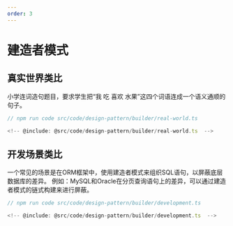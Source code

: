 ```yaml
---
order: 3
---
```

# 建造者模式

## 真实世界类比

小学连词造句题目，要求学生把“我 吃 喜欢 水果”这四个词语连成一个语义通顺的句子。

```ts
// npm run code src/code/design-pattern/builder/real-world.ts

<!-- @include: @src/code/design-pattern/builder/real-world.ts  -->
```

## 开发场景类比

一个常见的场景是在ORM框架中，使用建造者模式来组织SQL语句，以屏蔽底层数据库的差异。
例如：MySQL和Oracle在分页查询语句上的差异，可以通过建造者模式的链式构建来进行屏蔽。

```ts
// npm run code src/code/design-pattern/builder/development.ts

<!-- @include: @src/code/design-pattern/builder/development.ts  -->
```